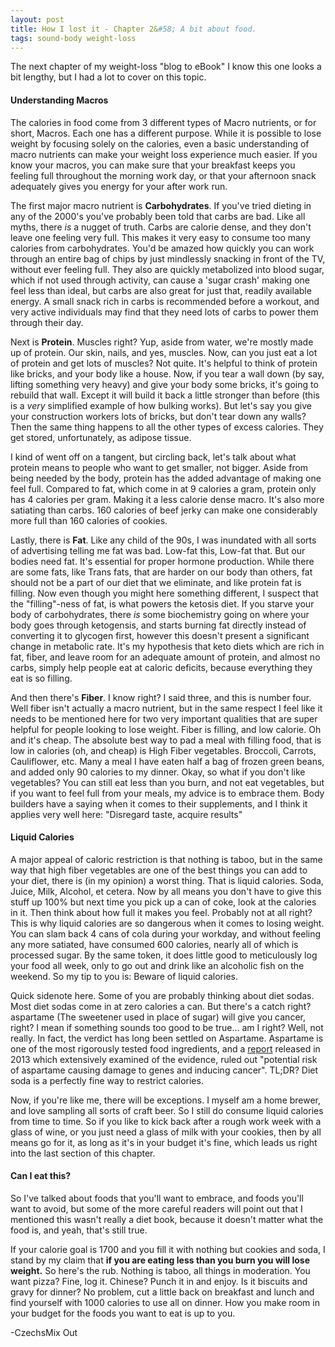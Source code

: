 ```yaml
---
layout: post
title: How I lost it - Chapter 2&#58; A bit about food.
tags: sound-body weight-loss
---
```


The next chapter of my weight-loss "blog to eBook" I know this one looks a bit lengthy, but I had a lot to cover on this topic.

#### Understanding Macros

The calories in food come from 3 different types of Macro nutrients, or for short, Macros. Each one has a different purpose. While it is possible to lose weight by focusing solely on the calories, even a basic understanding of macro nutrients can make your weight loss experience much easier. If you know your macros, you can make sure that your breakfast keeps you feeling full throughout the morning work day, or that your afternoon snack adequately gives you energy for your after work run.

The first major macro nutrient is **Carbohydrates**. If you've tried dieting in any of the 2000's you've probably been told that carbs are bad. Like all myths, there *is* a nugget of truth. Carbs are calorie dense, and they don't leave one feeling very full. This makes it very easy to consume too many calories from carbohydrates. You'd be amazed how quickly you can work through an entire bag of chips by just mindlessly snacking in front of the TV, without ever feeling full. They also are quickly metabolized into blood sugar, which if not used through activity, can cause a 'sugar crash' making one feel less than ideal, but carbs are also great for just that, readily available energy. A small snack rich in carbs is recommended before a workout, and very active individuals may find that they need lots of carbs to power them through their day.

Next is **Protein**. Muscles right? Yup, aside from water, we're mostly made up of protein. Our skin, nails, and yes, muscles. Now, can you just eat a lot of protein and get lots of muscles? Not quite. It's helpful to think of protein like bricks, and your body like a house. Now, if you tear a wall down (by say, lifting something very heavy) and give your body some bricks, it's going to rebuild that wall. Except it will build it back a little stronger than before (this is a *very* simplified example of how bulking works). But let's say you give your construction workers lots of bricks, but don't tear down any walls? Then the same thing happens to all the other types of excess calories. They get stored, unfortunately, as adipose tissue.

I kind of went off on a tangent, but circling back, let's talk about what protein means to people who want to get smaller, not bigger. Aside from being needed by the body, protein has the added advantage of making one feel full. Compared to fat, which come in at 9 calories a gram, protein only has 4 calories per gram. Making it a less calorie dense macro. It's also more satiating than carbs. 160 calories of beef jerky can make one considerably more full than 160 calories of cookies.

Lastly, there is **Fat**. Like any child of the 90s, I was inundated with all sorts of advertising telling me fat was bad. Low-fat this, Low-fat that. But our bodies need fat. It's essential for proper hormone production. While there are some fats, like Trans fats, that are harder on our body than others, fat should not be a part of our diet that we eliminate, and like protein fat is filling. Now even though you might here something different, I suspect that the "filling"-ness of fat, is what powers the ketosis diet. If you starve your body of carbohydrates, there *is* some biochemistry going on where your body goes through ketogensis, and starts burning fat directly instead of converting it to glycogen first, however this doesn't present a significant change in metabolic rate. It's my hypothesis that keto diets which are rich in fat, fiber, and leave room for an adequate amount of protein, and almost no carbs, simply help people eat at caloric deficits, because everything they eat is so filling.

And then there's **Fiber**. I know right? I said three, and this is number four. Well fiber isn't actually a macro nutrient, but in the same respect I feel like it needs to be mentioned here for two very important qualities that are super helpful for people looking to lose weight. Fiber is filling, and low calorie. Oh and it's cheap. The absolute best way to pad a meal with filling food, that is low in calories (oh, and cheap) is High Fiber vegetables. Broccoli, Carrots, Cauliflower, etc. Many a meal I have eaten half a bag of frozen green beans, and added only 90 calories to my dinner. Okay, so what if you don't like vegetables? You can still eat less than you burn, and not eat vegetables, but if you want to feel full from your meals, my advice is to embrace them. Body builders have a saying when it comes to their supplements, and I think it applies very well here: "Disregard taste, acquire results"

#### Liquid Calories

A major appeal of caloric restriction is that nothing is taboo, but in the same way that high fiber vegetables are one of the best things you can add to your diet, there is (in my opinion) a worst thing. That is liquid calories. Soda, Juice, Milk, Alcohol, et cetera. Now by all means you don't have to give this stuff up 100% but next time you pick up a can of coke, look at the calories in it. Then think about how full it makes you feel. Probably not at all right? This is why liquid calories are so dangerous when it comes to losing weight. You can slam back 4 cans of cola during your workday, and without feeling any more satiated, have consumed 600 calories, nearly all of which is processed sugar. By the same token, it does little good to meticulously log your food all week, only to go out and drink like an alcoholic fish on the weekend. So my tip to you is: Beware of liquid calories.

Quick sidenote here. Some of you are probably thinking about diet sodas. Most diet sodas come in at zero calories a can. But there's a catch right? aspartame (The sweetener used in place of sugar) will give you cancer, right? I mean if something sounds too good to be true... am I right? Well, not really. In fact, the verdict has long been settled on Aspartame. Aspartame is one of the most rigorously tested food ingredients, and a [report](http://www.newsmax.com/health/Health-News/artificial-sweeteners-aspartame-food-safety-diet-soft-drinks/2013/12/10/id/541046/) released in 2013 which extensively examined of the evidence, ruled out "potential risk of aspartame causing damage to genes and inducing cancer". TL;DR? Diet soda is a perfectly fine way to restrict calories.

Now, if you're like me, there will be exceptions. I myself am a home brewer, and love sampling all sorts of craft beer. So I still do consume liquid calories from time to time. So if you like to kick back after a rough work week with a glass of wine, or you just need a glass of milk with your cookies, then by all means go for it, as long as it's in your budget it's fine, which leads us right into the last section of this chapter.

#### Can I eat this?

So I've talked about foods that you'll want to embrace, and foods you'll want to avoid, but some of the more careful readers will point out that I mentioned this wasn't really a diet book, because it doesn't matter what the food is, and yeah, that's still true.

If your calorie goal is 1700 and you fill it with nothing but cookies and soda, I stand by my claim that **if you are eating less than you burn you will lose weight.** So here's the rub. Nothing is taboo, all things in moderation. You want pizza? Fine, log it. Chinese? Punch it in and enjoy. Is it biscuits and gravy for dinner? No problem, cut a little back on breakfast and lunch and find yourself with 1000 calories to use all on dinner. How you make room in your budget for the foods you want to eat is up to you.

-CzechsMix Out
